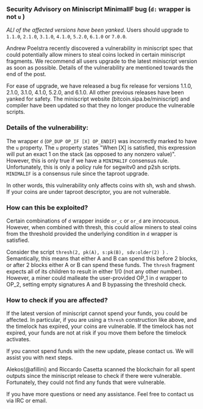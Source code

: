 ### Security Advisory on Miniscript MinimalIF bug (`d:` wrapper is not `u` )

_ALl of the affected versions have been yanked_. Users should upgrade to `1.1.0`,
`2.1.0`, `3.1.0`, `4.1.0`, `5.2.0`, `6.1.0` or `7.0.0`.

Andrew Poelstra recently discovered a vulnerability in miniscript spec that could
potentially allow miners to steal coins locked in certain miniscript fragments. We
recommend all users upgrade to the latest miniscript version as soon as possible.
Details of the vulnerability are mentioned towards the end of the post.

For ease of upgrade, we have released a bug fix release for versions 1.1.0, 2.1.0,
3.1.0, 4.1.0, 5.2.0, and 6.1.0. All other previous releases have been yanked for
safety. The miniscript website (bitcoin.sipa.be/miniscript) and compiler have
been updated so that they no longer produce the vulnerable scripts.

### Details of the vulnerability:

The wrapper `d` (`OP_DUP OP_IF [X] OP_ENDIF`) was incorrectly marked to have the
`u` property. The `u` property states "When [X] is satisfied, this expression will
put an exact 1 on the stack (as opposed to any nonzero value)". However, this is
only true if we have a `MINIMALIF` consensus rule. Unfortunately, this is only a
policy rule for segwitv0 and p2sh scripts. `MINIMALIF` is a consensus rule since
the taproot upgrade.

In other words, this vulnerability only affects coins with sh, wsh and shwsh. If
your coins are under taproot descriptor, you are not vulnerable.

### How can this be exploited?

Certain combinations of `d` wrapper inside `or_c` or `or_d` are innocuous. However,
when combined with thresh, this could allow miners to steal coins from the threshold
provided the underlying condition in `d` wrapper is satisfied.

Consider the script `thresh(2, pk(A), s:pk(B), sdv:older(2) )` . Semantically, this
means that either A and B can spend this before 2 blocks, or after 2 blocks either
A or B can spend these funds. The `thresh` fragment expects all of its children to
result in either 1/0 (not any other number). However, a miner could malleate the
user-provided OP_1 in `d` wrapper to OP_2, setting empty signatures A and B bypassing
the threshold check.

### How to check if you are affected?

If the latest version of miniscript cannot spend your funds, you could be
affected. In particular, if you are using a `thresh` construction like above,
and the timelock has expired, your coins are vulnerable. If the timelock has not
expired, your funds are not at risk if you move them before the timelock activates.

If you cannot spend funds with the new update, please contact us. We will assist
you with next steps.

Alekos(@afillini) and Riccardo Casetta scanned the blockchain for all spent outputs since
the miniscript release to check if there were vulnerable. Fortunately, they could
not find any funds that were vulnerable.

If you have more questions or need any assistance. Feel free to contact us via IRC or email.